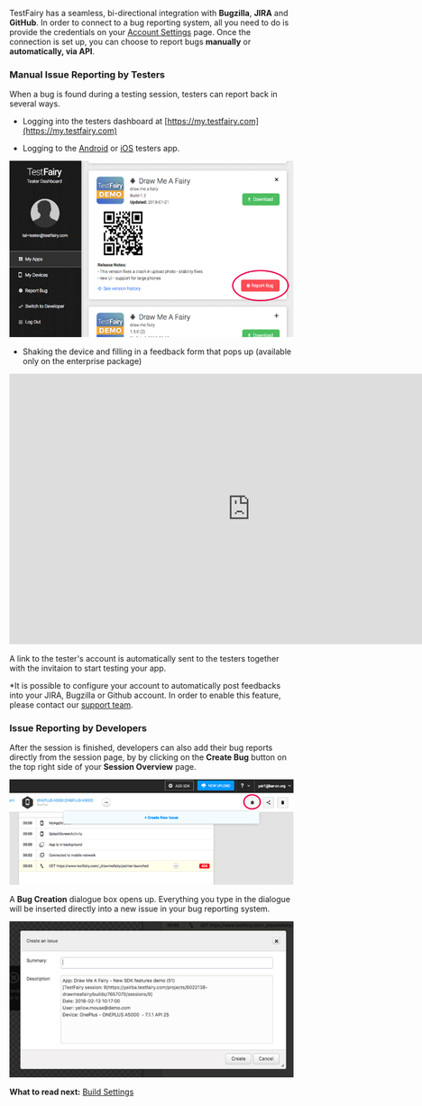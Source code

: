 <!-- ## Reporting Bugs -->

TestFairy has a seamless, bi-directional integration with **Bugzilla**, **JIRA** and **GitHub**. In order to connect to a bug reporting system, all you need to do is provide the credentials on your <a href="http://docs.testfairy.com/Getting_Started/Account_Settings.html">Account Settings</a> page. Once the connection is set up, you can choose to report bugs **manually** or **automatically, via API**.

 
### Manual Issue Reporting by Testers

When a bug is found during a testing session, testers can report back in several ways.

* Logging into the testers dashboard at [https://my.testfairy.com](https://my.testfairy.com)

* Logging to the [Android](https://play.google.com/store/apps/details?id=com.testfairy.app) or [iOS](https://itunes.apple.com/app/testfairy/id977307991) testers app.

<img src="../../img/app/report-bug.png" width="800"/>


* Shaking the device and filling in a feedback form that pops up (available only on the enterprise package) 

<iframe width="854" height="480" src="https://www.youtube.com/embed/lVlXx01jrU8" frameborder="0" allow="autoplay; encrypted-media" allowfullscreen></iframe>


A link to the tester's account is automatically sent to the testers together with the invitaion to start testing your app.

*It is possible to configure your account to automatically post feedbacks into your JIRA, Bugzilla or Github account. In order to enable this feature, please contact our [support team](https://app.testfairy.com/contact).

### Issue Reporting by Developers

After the session is finished, developers can also add their bug reports directly from the session page, by by clicking on the **Create Bug** button on the top right side of your **Session Overview** page.

![ alt create-bug](../../img/app/report-bug-btn.png)
 
A **Bug Creation** dialogue box opens up. Everything you type in the dialogue will be inserted directly into a new issue in your bug reporting system.

![ alt bug-creation](../../img/app/report-issue-window.png)




**What to read next:** 
[Build Settings](Build_Settings.html) 
 
